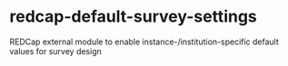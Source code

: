 # redcap-default-survey-settings
REDCap external module to enable instance-/institution-specific default values for survey design
